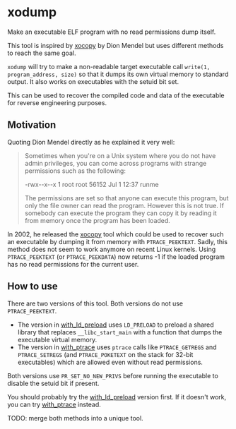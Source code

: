 # xodump

Make an executable ELF program with no read permissions dump itself.

This tool is inspired by [xocopy](http://reverse.lostrealm.com/tools/xocopy.html) by Dion Mendel but uses different methods to reach the same goal.

`xodump` will try to make a non-readable target executable call `write(1, program_address, size)` so that it dumps its own virtual memory to standard output. It also works on executables with the setuid bit set.

This can be used to recover the compiled code and data of the executable for reverse engineering purposes.

## Motivation

Quoting Dion Mendel directly as he explained it very well:

> Sometimes when you're on a Unix system where you do not have admin privileges, you can come across programs with strange permissions such as the following:
> 
> -rwx--x--x    1    root     root     56152 Jul  1 12:37 runme
> 
> The permissions are set so that anyone can execute this program, but only the file owner can read the program. However this is not true. If somebody can execute the program they can copy it by reading it from memory once the program has been loaded.

In 2002, he released the [xocopy](http://reverse.lostrealm.com/tools/xocopy.html) tool which could be used to recover such an executable by dumping it from memory with `PTRACE_PEEKTEXT`. Sadly, this method does not seem to work anymore on recent Linux kernels. Using `PTRACE_PEEKTEXT` (or `PTRACE_PEEKDATA`) now returns -1 if the loaded program has no read permissions for the current user.

## How to use

There are two versions of this tool. Both versions do not use `PTRACE_PEEKTEXT`.

- The version in [with_ld_preload](./with_ld_preload/) uses `LD_PRELOAD` to preload a shared library that replaces `__libc_start_main` with a function that dumps the executable virtual memory.
- The version in [with_ptrace](./with_ptrace/) uses `ptrace` calls like `PTRACE_GETREGS` and `PTRACE_SETREGS` (and `PTRACE_POKETEXT` on the stack for 32-bit executables) which are allowed even without read permissions.

Both versions use `PR_SET_NO_NEW_PRIVS` before running the executable to disable the setuid bit if present.

You should probably try the [with_ld_preload](./with_ld_preload/README.md) version first. If it doesn't work, you can try [with_ptrace](./with_ptrace/README.md) instead.

TODO: merge both methods into a unique tool.
